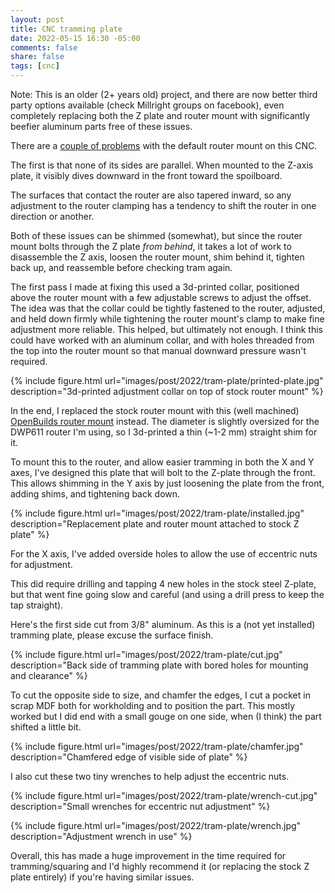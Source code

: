```yaml
---
layout: post
title: CNC tramming plate
date: 2022-05-15 16:30 -05:00
comments: false
share: false
tags: [cnc]
---
```


Note: This is an older (2+ years old) project, and there are now better third party options available (check Millright groups on facebook), even completely replacing both the Z plate and router mount with significantly beefier aluminum parts free of these issues.

There are a [couple of problems](https://www.billiam.org/2020/04/23/cnc-router-assembly#router-mount-squaring) with the default router mount on this CNC.

The first is that none of its sides are parallel. When mounted to the Z-axis plate, it visibly dives downward in the front toward the spoilboard.

The surfaces that contact the router are also tapered inward, so any adjustment to the router clamping has a tendency to shift the router in one direction or another.

Both of these issues can be shimmed (somewhat), but since the router mount bolts through the Z plate _from behind_, it takes a lot of work to disassemble the Z axis, loosen the router mount, shim behind it, tighten back up, and reassemble before checking tram again.

The first pass I made at fixing this used a 3d-printed collar, positioned above the router mount with a few adjustable screws to adjust the offset. The idea was that the collar could be tightly fastened to the router, adjusted, and held down firmly while tightening the router mount's clamp to make fine adjustment more reliable. This helped, but ultimately not enough. I think this could have worked with an aluminum collar, and with holes threaded from the top into the router mount so that manual downward pressure wasn't required.

{% include figure.html url="images/post/2022/tram-plate/printed-plate.jpg" description="3d-printed adjustment collar on top of stock router mount" %}

In the end, I replaced the stock router mount with this (well machined) [OpenBuilds router mount](https://openbuildspartstore.com/router-spindle-mount/) instead. The diameter is slightly oversized for the DWP611 router I'm using, so I 3d-printed a thin (~1-2 mm) straight shim for it.

To mount this to the router, and allow easier tramming in both the X and Y axes, I've designed this plate that will bolt to the Z-plate through the front. This allows shimming in the Y axis by just loosening the plate from the front, adding shims, and tightening back down.

{% include figure.html url="images/post/2022/tram-plate/installed.jpg" description="Replacement plate and router mount attached to stock Z plate" %}

For the X axis, I've added overside holes to allow the use of eccentric nuts for adjustment.

This did require drilling and tapping 4 new holes in the stock steel Z-plate, but that went fine going slow and careful (and using a drill press to keep the tap straight).

Here's the first side cut from 3/8" aluminum. As this is a (not yet installed) tramming plate, please excuse the surface finish.

{% include figure.html url="images/post/2022/tram-plate/cut.jpg" description="Back side of tramming plate with bored holes for mounting and clearance" %}

To cut the opposite side to size, and chamfer the edges, I cut a pocket in scrap MDF both for workholding and to position the part. This mostly worked but I did end with a small gouge on one side, when (I think) the part shifted a little bit.

{% include figure.html url="images/post/2022/tram-plate/chamfer.jpg" description="Chamfered edge of visible side of plate" %}

I also cut these two tiny wrenches to help adjust the eccentric nuts.

{% include figure.html url="images/post/2022/tram-plate/wrench-cut.jpg" description="Small wrenches for eccentric nut adjustment" %}

{% include figure.html url="images/post/2022/tram-plate/wrench.jpg" description="Adjustment wrench in use" %}

Overall, this has made a huge improvement in the time required for tramming/squaring and I'd highly recommend it (or replacing the stock Z plate entirely) if you're having similar issues.
